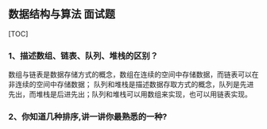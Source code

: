 ## 数据结构与算法 面试题

[TOC]

### 1、描述数组、链表、队列、堆栈的区别？

数组与链表是数据存储方式的概念，数组在连续的空间中存储数据，而链表可以在非连续的空间中存储数据；
队列和堆栈是描述数据存取方式的概念，队列是先进先出，而堆栈是后进先出；队列和堆栈可以用数组来实现，也可以用链表实现。



### 2、你知道几种排序,讲一讲你最熟悉的一种?

